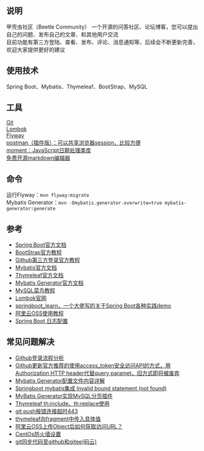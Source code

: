 ## 说明
甲壳虫社区（Beetle Community） 
一个开源的问答社区、论坛博客，您可以提出自己的问题、发布自己的文章、和其他用户交流  
目前功能有第三方登陆、查看、发布、评论、消息通知等，后续会不断更新完善，欢迎大家提供更好的建议

## 使用技术
Spring Boot、Mybatis、Thymeleaf、BootStrap、MySQL

## 工具
[Git](https://git-scm.com/)  
[Lombok](https://projectlombok.org/)  
[Flyway](https://flywaydb.org/)  
[postman（插件版）：可以共享浏览器session，比较方便](https://chrome.google.com/webstore/detail/tabbed-postman-rest-clien/coohjcphdfgbiolnekdpbcijmhambjff)  
[moment：JavaScript日期处理类库](http://momentjs.cn/)  
[免费开源markdown编辑器](https://pandao.github.io/editor.md/)  

## 命令
运行Flyway：`mvn flyway:migrate`  
Mybatis Generator：`mvn -Dmybatis.generator.overwrite=true mybatis-generator:generate`

## 参考
- [Spring Boot官方文档](https://docs.spring.io/spring-boot/docs/2.2.4.RELEASE/reference/html/)  
- [BootStrap官方教程](https://v3.bootcss.com/components/)  
- [Github第三方登录官方教程](https://developer.github.com/apps/)  
- [Mybatis官方文档](https://mybatis.org/mybatis-3/zh/index.html)  
- [Thymeleaf官方文档](https://www.thymeleaf.org/doc/tutorials/3.0/usingthymeleaf.html)  
- [Mybatis Generator官方文档](http://mybatis.org/generator/)   
- [MySQL菜鸟教程](https://www.runoob.com/mysql/mysql-tutorial.html)  
- [Lombok官网](https://projectlombok.org/)   
- [springboot_learn，一个大佬写的关于Spring Boot各种实践demo](https://gitee.com/dalaoyang/springboot_learn)  
- [阿里云OSS使用教程](https://help.aliyun.com/document_detail/31883.html?spm=5176.8466010.bucket.4.7c451450a0B80C)  
- [Spring Boot 日志配置](https://blog.csdn.net/Inke88/article/details/75007649)  

## 常见问题解决
- [Github登录流程分析](https://www.cnblogs.com/songjilong/p/12309552.html)  
- [Github更新官方推荐的使用access_token安全访问API的方式，用Authorization HTTP header代替query paramet，旧方式即将被废弃](https://blog.csdn.net/kuaileky/article/details/104217757)  
- [Mybatis Generator配置文件内容详解](https://www.jianshu.com/p/a8bfc14a3534)     
- [Springboot mybatis集成 Invalid bound statement (not found)](https://blog.csdn.net/qq_35981283/article/details/78590090)    
- [MyBatis Generator实现MySQL分页插件](https://blog.csdn.net/xiao__gui/article/details/51333693)    
- [Thymeleaf th:include、th:replace使用](https://blog.csdn.net/believe__sss/article/details/79992408)
- [git push报错连接超时443](https://gist.github.com/laispace/666dd7b27e9116faece6)    
- [thymeleaf向fragment中传入具体值](https://blog.csdn.net/u010999809/article/details/80724076)
- [阿里云OSS上传Object后如何获取访问URL？](https://www.alibabacloud.com/help/zh/doc-detail/39607.htm)
- [CentOs防火墙设置](https://support.huaweicloud.com/trouble-ecs/ecs_trouble_0402.html)
- [git同步代码至github和gitee(码云)](https://zhuanlan.zhihu.com/p/71163868)

